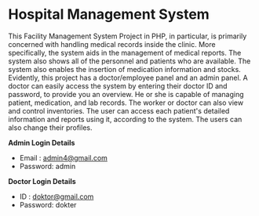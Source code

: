 # Hospital Management System

This Facility Management System Project in PHP, in particular, is primarily concerned with handling medical records inside the clinic. More specifically, the system aids in the management of medical reports. The system also shows all of the personnel and patients who are available. The system also enables the insertion of medication information and stocks. Evidently, this project has a doctor/employee panel and an admin panel. A doctor can easily access the system by entering their doctor ID and password, to provide you an overview. He or she is capable of managing patient, medication, and lab records. The worker or doctor can also view and control inventories. The user can access each patient's detailed information and reports using it, according to the system. The users can also change their profiles.

**Admin Login Details**
* Email   : admin4@gmail.com
* Password: admin

**Doctor Login Details**

* ID      :  doktor@gmail.com
* Password:  dokter
